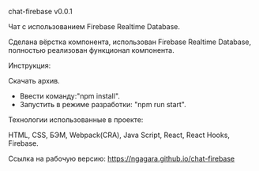 chat-firebase v0.0.1

Чат с использованием Firebase Realtime Database.

Сделана вёрстка компонента, использован Firebase Realtime Database, полностью реализован функционал компонента. 

Инструкция:

Скачать архив.
- Ввести команду:"npm install".
- Запустить в режиме разработки: "npm run start".

Технологии использованные в проекте:

HTML, CSS, БЭМ, Webpack(CRA), Java Script, React, React Hooks, Firebase.

Ссылка на рабочую версию: https://ngagara.github.io/chat-firebase
